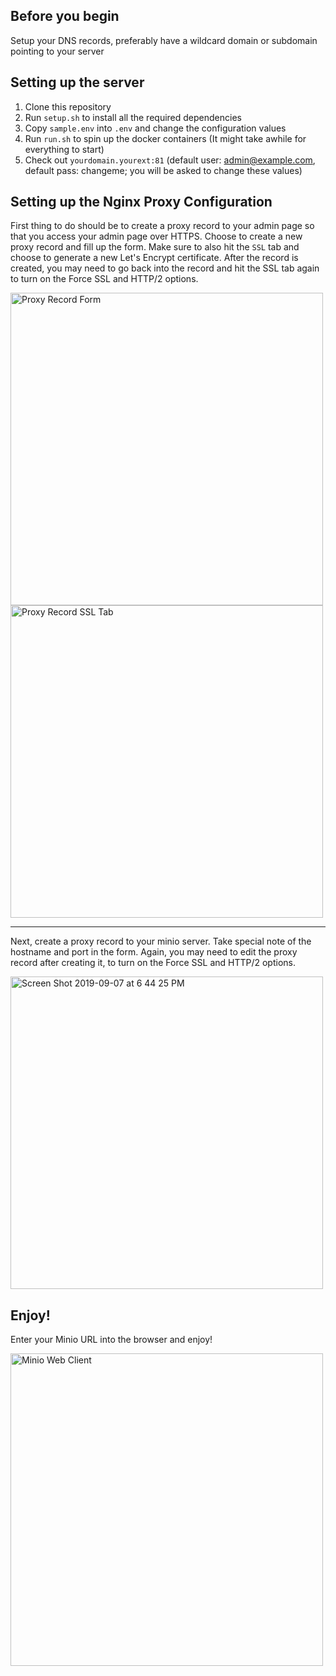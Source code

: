 ## Before you begin
Setup your DNS records, preferably have a wildcard domain or subdomain pointing to your server

## Setting up the server
 1. Clone this repository
 1. Run `setup.sh` to install all the required dependencies
 1. Copy `sample.env` into `.env` and change the configuration values
 1. Run `run.sh` to spin up the docker containers (It might take awhile for everything to start)
 1. Check out `yourdomain.yourext:81` (default user: admin@example.com, default pass: changeme; you will be asked to change these values)

## Setting up the Nginx Proxy Configuration
First thing to do should be to create a proxy record to your admin page so that you access your admin page over HTTPS. Choose to create a new proxy record and fill up the form. Make sure to also hit the `SSL` tab and choose to generate a new Let's Encrypt certificate. After the record is created, you may need to go back into the record and hit the SSL tab again to turn on the Force SSL and HTTP/2 options.

<img width="500" alt="Proxy Record Form" src="https://user-images.githubusercontent.com/9781814/64473904-4d654b00-d19f-11e9-86f4-23d57bbe08e3.png">
<img width="500" alt="Proxy Record SSL Tab" src="https://user-images.githubusercontent.com/9781814/64473907-4dfde180-d19f-11e9-9691-61cd3446b123.png">

----------

Next, create a proxy record to your minio server. Take special note of the hostname and port in the form. Again, you may need to edit the proxy record after creating it, to turn on the Force SSL and HTTP/2 options.

<img width="500" alt="Screen Shot 2019-09-07 at 6 44 25 PM" src="https://user-images.githubusercontent.com/9781814/64473928-8d2c3280-d19f-11e9-8974-6995c00f6899.png">

## Enjoy!
Enter your Minio URL into the browser and enjoy!

<img width="500" alt="Minio Web Client" src="https://user-images.githubusercontent.com/9781814/64473977-f8760480-d19f-11e9-951b-478a6ccd2ef3.png">
